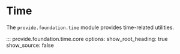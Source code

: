 # Time

The `provide.foundation.time` module provides time-related utilities.

::: provide.foundation.time.core
    options:
      show_root_heading: true
      show_source: false